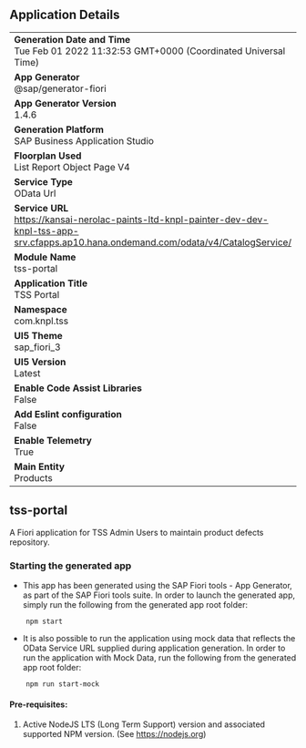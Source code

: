 ## Application Details
|               |
| ------------- |
|**Generation Date and Time**<br>Tue Feb 01 2022 11:32:53 GMT+0000 (Coordinated Universal Time)|
|**App Generator**<br>@sap/generator-fiori|
|**App Generator Version**<br>1.4.6|
|**Generation Platform**<br>SAP Business Application Studio|
|**Floorplan Used**<br>List Report Object Page V4|
|**Service Type**<br>OData Url|
|**Service URL**<br>https://kansai-nerolac-paints-ltd-knpl-painter-dev-dev-knpl-tss-app-srv.cfapps.ap10.hana.ondemand.com/odata/v4/CatalogService/
|**Module Name**<br>tss-portal|
|**Application Title**<br>TSS Portal|
|**Namespace**<br>com.knpl.tss|
|**UI5 Theme**<br>sap_fiori_3|
|**UI5 Version**<br>Latest|
|**Enable Code Assist Libraries**<br>False|
|**Add Eslint configuration**<br>False|
|**Enable Telemetry**<br>True|
|**Main Entity**<br>Products|

## tss-portal

A Fiori application for TSS Admin Users to maintain product defects repository.

### Starting the generated app

-   This app has been generated using the SAP Fiori tools - App Generator, as part of the SAP Fiori tools suite.  In order to launch the generated app, simply run the following from the generated app root folder:

```
    npm start
```

- It is also possible to run the application using mock data that reflects the OData Service URL supplied during application generation.  In order to run the application with Mock Data, run the following from the generated app root folder:

```
    npm run start-mock
```

#### Pre-requisites:

1. Active NodeJS LTS (Long Term Support) version and associated supported NPM version.  (See https://nodejs.org)


